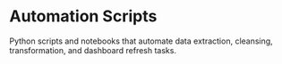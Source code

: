 # Automation Scripts

Python scripts and notebooks that automate data extraction, cleansing, transformation, and dashboard refresh tasks.

